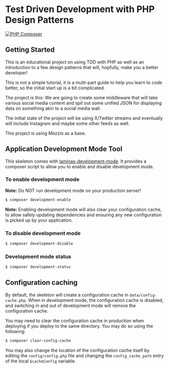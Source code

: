 # Test Driven Development with PHP Design Patterns

[![PHP Composer](https://github.com/weatheredwatcher/tdd-php-design-patterns/actions/workflows/php.yml/badge.svg)](https://github.com/weatheredwatcher/tdd-php-design-patterns/actions/workflows/php.yml)

## Getting Started

This is an educational project on using TDD with PHP as well as an introduction to a few design patterns that will, hopfully, make
you a better developer!

This is not a simple tutorial, it is a multi-part guide to help you learn to code better, so the initial start up is a bit complicated.

The project is this: We are going to create some middleware that will take various social media content and spit out some unified JSON for
displaying data on something akin to a social media wall.

The initial state of the project will be using X/Twitter streams and eventually will include Instagram and maybe some other feeds as well.

This project is using Mezzio as a base.

## Application Development Mode Tool

This skeleton comes with [laminas-development-mode](https://github.com/laminas/laminas-development-mode).
It provides a composer script to allow you to enable and disable development mode.

### To enable development mode

**Note:** Do NOT run development mode on your production server!

```bash
$ composer development-enable
```

**Note:** Enabling development mode will also clear your configuration cache, to
allow safely updating dependencies and ensuring any new configuration is picked
up by your application.

### To disable development mode

```bash
$ composer development-disable
```

### Development mode status

```bash
$ composer development-status
```

## Configuration caching

By default, the skeleton will create a configuration cache in
`data/config-cache.php`. When in development mode, the configuration cache is
disabled, and switching in and out of development mode will remove the
configuration cache.

You may need to clear the configuration cache in production when deploying if
you deploy to the same directory. You may do so using the following:

```bash
$ composer clear-config-cache
```

You may also change the location of the configuration cache itself by editing
the `config/config.php` file and changing the `config_cache_path` entry of the
local `$cacheConfig` variable.

